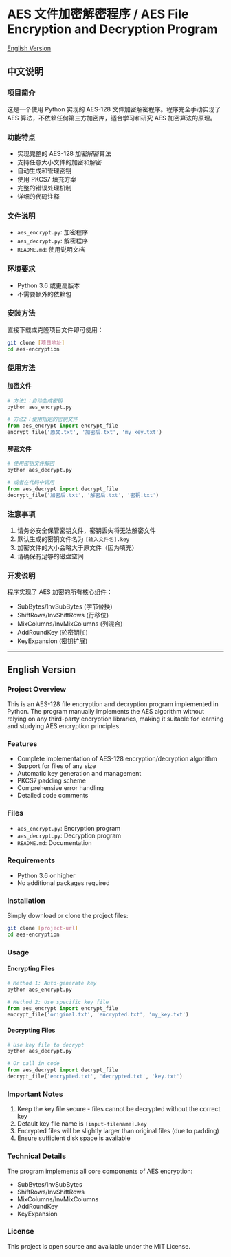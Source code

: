 # AES 文件加密解密程序 / AES File Encryption and Decryption Program

[English Version](#english-version)

## 中文说明

### 项目简介
这是一个使用 Python 实现的 AES-128 文件加密解密程序。程序完全手动实现了 AES 算法，不依赖任何第三方加密库，适合学习和研究 AES 加密算法的原理。

### 功能特点
- 实现完整的 AES-128 加密解密算法
- 支持任意大小文件的加密和解密
- 自动生成和管理密钥
- 使用 PKCS7 填充方案
- 完整的错误处理机制
- 详细的代码注释

### 文件说明
- `aes_encrypt.py`: 加密程序
- `aes_decrypt.py`: 解密程序
- `README.md`: 使用说明文档

### 环境要求
- Python 3.6 或更高版本
- 不需要额外的依赖包

### 安装方法
直接下载或克隆项目文件即可使用：
```bash
git clone [项目地址]
cd aes-encryption
```

### 使用方法

#### 加密文件
```python
# 方法1：自动生成密钥
python aes_encrypt.py

# 方法2：使用指定的密钥文件
from aes_encrypt import encrypt_file
encrypt_file('原文.txt', '加密后.txt', 'my_key.txt')
```

#### 解密文件
```python
# 使用密钥文件解密
python aes_decrypt.py

# 或者在代码中调用
from aes_decrypt import decrypt_file
decrypt_file('加密后.txt', '解密后.txt', '密钥.txt')
```

### 注意事项
1. 请务必安全保管密钥文件，密钥丢失将无法解密文件
2. 默认生成的密钥文件名为 `[输入文件名].key`
3. 加密文件的大小会略大于原文件（因为填充）
4. 请确保有足够的磁盘空间

### 开发说明
程序实现了 AES 加密的所有核心组件：
- SubBytes/InvSubBytes (字节替换)
- ShiftRows/InvShiftRows (行移位)
- MixColumns/InvMixColumns (列混合)
- AddRoundKey (轮密钥加)
- KeyExpansion (密钥扩展)

---

## English Version

### Project Overview
This is an AES-128 file encryption and decryption program implemented in Python. The program manually implements the AES algorithm without relying on any third-party encryption libraries, making it suitable for learning and studying AES encryption principles.

### Features
- Complete implementation of AES-128 encryption/decryption algorithm
- Support for files of any size
- Automatic key generation and management
- PKCS7 padding scheme
- Comprehensive error handling
- Detailed code comments

### Files
- `aes_encrypt.py`: Encryption program
- `aes_decrypt.py`: Decryption program
- `README.md`: Documentation

### Requirements
- Python 3.6 or higher
- No additional packages required

### Installation
Simply download or clone the project files:
```bash
git clone [project-url]
cd aes-encryption
```

### Usage

#### Encrypting Files
```python
# Method 1: Auto-generate key
python aes_encrypt.py

# Method 2: Use specific key file
from aes_encrypt import encrypt_file
encrypt_file('original.txt', 'encrypted.txt', 'my_key.txt')
```

#### Decrypting Files
```python
# Use key file to decrypt
python aes_decrypt.py

# Or call in code
from aes_decrypt import decrypt_file
decrypt_file('encrypted.txt', 'decrypted.txt', 'key.txt')
```

### Important Notes
1. Keep the key file secure - files cannot be decrypted without the correct key
2. Default key file name is `[input-filename].key`
3. Encrypted files will be slightly larger than original files (due to padding)
4. Ensure sufficient disk space is available

### Technical Details
The program implements all core components of AES encryption:
- SubBytes/InvSubBytes
- ShiftRows/InvShiftRows
- MixColumns/InvMixColumns
- AddRoundKey
- KeyExpansion

### License
This project is open source and available under the MIT License.
